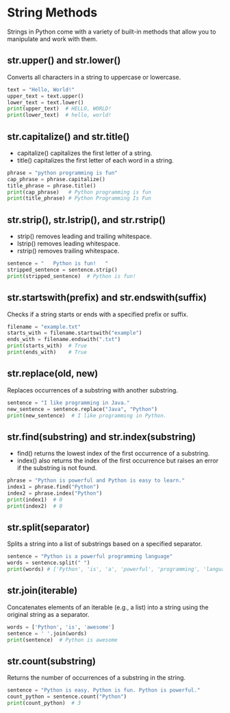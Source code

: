 # String Methods

Strings in Python come with a variety of built-in methods that allow you to manipulate and work with them.

## str.upper() and str.lower()

Converts all characters in a string to uppercase or lowercase.

```py
text = "Hello, World!"
upper_text = text.upper()
lower_text = text.lower()
print(upper_text)  # HELLO, WORLD!
print(lower_text)  # hello, world!
```

## str.capitalize() and str.title()

- capitalize() capitalizes the first letter of a string.
- title() capitalizes the first letter of each word in a string.

```py
phrase = "python programming is fun"
cap_phrase = phrase.capitalize()
title_phrase = phrase.title()
print(cap_phrase)   # Python programming is fun
print(title_phrase) # Python Programming Is Fun
```

## str.strip(), str.lstrip(), and str.rstrip()

- strip() removes leading and trailing whitespace.
- lstrip() removes leading whitespace.
- rstrip() removes trailing whitespace.

```py
sentence = "   Python is fun!   "
stripped_sentence = sentence.strip()
print(stripped_sentence)  # Python is fun!
```

## str.startswith(prefix) and str.endswith(suffix)

Checks if a string starts or ends with a specified prefix or suffix.

```py
filename = "example.txt"
starts_with = filename.startswith("example")
ends_with = filename.endswith(".txt")
print(starts_with)  # True
print(ends_with)    # True
```

## str.replace(old, new)

Replaces occurrences of a substring with another substring.

```py
sentence = "I like programming in Java."
new_sentence = sentence.replace("Java", "Python")
print(new_sentence)  # I like programming in Python.
```

## str.find(substring) and str.index(substring)

- find() returns the lowest index of the first occurrence of a substring.
- index() also returns the index of the first occurrence but raises an error if the substring is not found.

```py
phrase = "Python is powerful and Python is easy to learn."
index1 = phrase.find("Python")
index2 = phrase.index("Python")
print(index1)  # 0
print(index2)  # 0
```

## str.split(separator)

Splits a string into a list of substrings based on a specified separator.

```py
sentence = "Python is a powerful programming language"
words = sentence.split(" ")
print(words) # ['Python', 'is', 'a', 'powerful', 'programming', 'language']
```

## str.join(iterable)

Concatenates elements of an iterable (e.g., a list) into a string using the original string as a separator.

```py
words = ['Python', 'is', 'awesome']
sentence = ' '.join(words)
print(sentence)  # Python is awesome
```

## str.count(substring)

Returns the number of occurrences of a substring in the string.

```py
sentence = "Python is easy. Python is fun. Python is powerful."
count_python = sentence.count("Python")
print(count_python)  # 3
```
